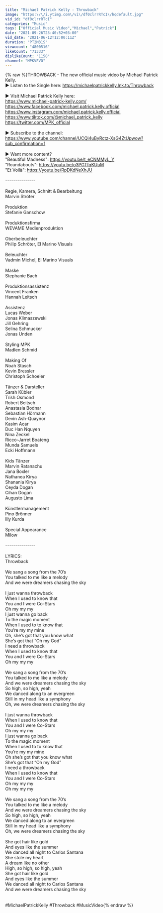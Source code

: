 ```yaml
---
title: "Michael Patrick Kelly - Throwback"
image: "https:\/\/i.ytimg.com\/vi\/df0clrrRTcI\/hqdefault.jpg"
vid_id: "df0clrrRTcI"
categories: "Music"
tags: ["Official Music Video","Michael","Patrick"]
date: "2021-09-26T23:40:52+03:00"
vid_date: "2021-06-12T12:00:11Z"
duration: "PT2M31S"
viewcount: "4800516"
likeCount: "71333"
dislikeCount: "1158"
channel: "MPKVEVO"
---
```

{% raw %}THROWBACK - The new official music video by Michael Patrick Kelly. <br />► Listen to the Single here: <a rel="nofollow" target="blank" href="https://michaelpatrickkelly.lnk.to/Throwback">https://michaelpatrickkelly.lnk.to/Throwback</a><br /><br />► Visit Michael Patrick Kelly here: <br /><a rel="nofollow" target="blank" href="https://www.michael-patrick-kelly.com/">https://www.michael-patrick-kelly.com/</a> <br /><a rel="nofollow" target="blank" href="https://www.facebook.com/michael.patrick.kelly.official">https://www.facebook.com/michael.patrick.kelly.official</a><br /><a rel="nofollow" target="blank" href="https://www.instagram.com/michael.patrick.kelly.official">https://www.instagram.com/michael.patrick.kelly.official</a><br /><a rel="nofollow" target="blank" href="https://www.tiktok.com/@michael_patrick_kelly">https://www.tiktok.com/@michael_patrick_kelly</a><br /><a rel="nofollow" target="blank" href="https://twitter.com/MPK_official">https://twitter.com/MPK_official</a><br /><br />► Subscribe to the channel: <br /><a rel="nofollow" target="blank" href="https://www.youtube.com/channel/UCQi4uByRctz-XsG4ZtUpwow?sub_confirmation=1">https://www.youtube.com/channel/UCQi4uByRctz-XsG4ZtUpwow?sub_confirmation=1</a> <br /><br />► Want more content? <br />&quot;Beautiful Madness&quot;: <a rel="nofollow" target="blank" href="https://youtu.be/t_eCNMMyL_Y">https://youtu.be/t_eCNMMyL_Y</a><br />&quot;Roundabouts&quot;: <a rel="nofollow" target="blank" href="https://youtu.be/o3PGTfqKUuM">https://youtu.be/o3PGTfqKUuM</a><br />&quot;Et Voilà&quot;: <a rel="nofollow" target="blank" href="https://youtu.be/RpDKdNeXhJU">https://youtu.be/RpDKdNeXhJU</a><br /><br />---------------<br /><br />Regie, Kamera, Schnitt &amp; Bearbeitung<br />Marvin Ströter<br /> <br />Produktion<br />Stefanie Ganschow<br /> <br />Produktionsfirma<br />WEVAME Medienproduktion<br /> <br />Oberbeleuchter<br />Philip Schröter, El Marino Visuals<br /> <br />Beleuchter<br />Vadmin Michel, El Marino Visuals<br /> <br />Maske<br />Stephanie Bach<br /> <br />Produktionsassistenz<br />Vincent Franken<br />Hannah Leitsch<br /> <br />Assistenz<br />Lucas Weber<br />Jonas Klimaszewski<br />Jill Gehring<br />Selina Schmucker<br />Jonas Unden<br /> <br />Styling MPK<br />Madlen Schmid<br /> <br />Making Of<br />Noah Stasch<br />Kevin Bressler<br />Christoph Schoeler<br /> <br />Tänzer &amp; Darsteller<br />Sarah Kübler<br />Trish Osmond<br />Robert Beitsch<br />Anastasia Bodnar<br />Sebastian Hörmann<br />Devin Ash-Quaynor<br />Kasim Acar<br />Duc Han Nquyen<br />Nina Zeckel<br />Ricco-Jarret Boateng<br />Munda Samuels<br />Ecki Hoffmann<br /> <br />Kids Tänzer<br />Marvin Ratanachu<br />Jana Boxler<br />Nathanea Kirya<br />Shanania Kirya<br />Ceyda Dogan<br />Cihan Dogan<br />Augusto Lima<br /> <br />Künstlermanagement<br />Pino Brönner<br />Illy Kurda<br /> <br />Special Appearance<br />Milow<br /><br />---------------<br /><br />LYRICS:<br />Throwback<br /><br />We sang a song from the 70’s <br />You talked to me like a melody <br />And we were dreamers chasing the sky<br /><br />I just wanna throwback <br />When I used to know that <br />You and I were Co-Stars <br />Oh my my my <br />I just wanna go back<br />To the magic moment<br />When I used to to know that <br />You’re my my mine <br />Oh, she’s got that you know what<br />She’s got that “Oh my God” <br />I need a throwback <br />When I used to know that <br />You and I were Co-Stars <br />Oh my my my <br /><br />We sang a song from the 70’s <br />You talked to me like a melody <br />And we were dreamers chasing the sky<br />So high, so high, yeah<br />We danced along to an evergreen <br />Still in my head like a symphony <br />Oh, we were dreamers chasing the sky <br /><br />I just wanna throwback <br />When I used to know that <br />You and I were Co-Stars <br />Oh my my my <br />I just wanna go back<br />To the magic moment<br />When I used to to know that <br />You’re my my mine <br />Oh she’s got that you know what<br />She’s got that “Oh my God” <br />I need a throwback <br />When I used to know that <br />You and I were Co-Stars <br />Oh my my my <br />Oh my my my <br /><br />We sang a song from the 70’s <br />You talked to me like a melody <br />And we were dreamers chasing the sky<br />So high, so high, yeah<br />We danced along to an evergreen <br />Still in my head like a symphony <br />Oh, we were dreamers chasing the sky <br /><br />She got hair like gold<br />And eyes like the summer<br />We danced all night to Carlos Santana<br />She stole my heart<br />A dream like no other <br />High, so high, so high, yeah <br />She got hair like gold<br />And eyes like the summer<br />We danced all night to Carlos Santana<br />And we were dreamers chasing the sky <br /><br /><br />#MichaelPatrickKelly #Throwback #MusicVideo{% endraw %}

